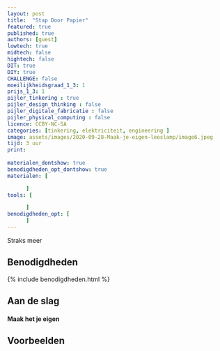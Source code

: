 ```yaml
---
layout: post
title:  "Stap Door Papier"
featured: true
published: true
authors: [guest]
lowtech: true
midtech: false
hightech: false
DIT: true
DIY: true
CHALLENGE: false
moeilijkheidsgraad_1_3: 1
prijs_1_3: 1
pijler_tinkering : true
pijler_design_thinking : false
pijler_digitale_fabricatie : false
pijler_physical_computing : false
licence: CCBY-NC-SA 
categories: [tinkering, elektriciteit, engineering ]
image: assets/images/2020-09-28-Maak-je-eigen-leeslamp/image6.jpeg
tijd: 3 uur
print:
    
materialen_dontshow: true
benodigdheden_opt_dontshow: true
materialen: [

      ]
tools: [

      ]
benodigdheden_opt: [
      ]
---
```


Straks meer


## Benodigdheden


{% include benodigdheden.html %}


## Aan de slag

#### Maak het je eigen


## Voorbeelden

